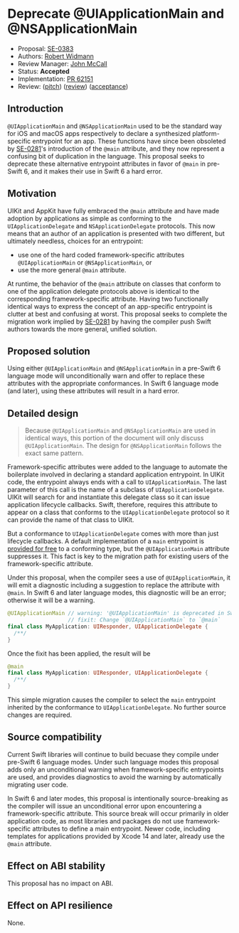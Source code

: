 # Deprecate @UIApplicationMain and @NSApplicationMain

* Proposal: [SE-0383](0383-deprecate-uiapplicationmain-and-nsapplicationmain.md)
* Authors: [Robert Widmann](https://github.com/codafi)
* Review Manager: [John McCall](https://github.com/rjmccall)
* Status: **Accepted**
* Implementation: [PR 62151](https://github.com/apple/swift/pull/62151)
* Review: ([pitch](https://forums.swift.org/t/deprecate-uiapplicationmain-and-nsapplicationmain/61493)) ([review](https://forums.swift.org/t/se-0383-deprecate-uiapplicationmain-and-nsapplicationmain/62375)) ([acceptance](https://forums.swift.org/t/accepted-se-0383-deprecate-uiapplicationmain-and-nsapplicationmain/62645))

## Introduction

`@UIApplicationMain` and `@NSApplicationMain` used to be the standard way for
iOS and macOS apps respectively to declare a synthesized platform-specific
entrypoint for an app. These functions have since been obsoleted by
[SE-0281](https://github.com/apple/swift-evolution/blob/main/proposals/0281-main-attribute.md)'s
introduction of the `@main` attribute, and they now represent a confusing bit of
duplication in the language. This proposal seeks to deprecate these alternative
entrypoint attributes in favor of `@main` in pre-Swift 6, and it makes their use
in Swift 6 a hard error.

## Motivation

UIKit and AppKit have fully embraced the `@main` attribute and have made
adoption by applications as simple as conforming to the `UIApplicationDelegate`
and `NSApplicationDelegate` protocols. This now means that an author of an
application is presented with two different, but ultimately needless, choices
for an entrypoint:

* use one of the hard coded framework-specific attributes `@UIApplicationMain` or `@NSApplicationMain`, or
* use the more general `@main` attribute.

At runtime, the behavior of the `@main` attribute on classes that conform to
one of the application delegate protocols above is identical to the corresponding
framework-specific attribute. Having two functionally identical ways to express the
concept of an app-specific entrypoint is clutter at best and confusing at worst.
This proposal seeks to complete the migration work implied by
[SE-0281](https://github.com/apple/swift-evolution/blob/main/proposals/0281-main-attribute.md)
by having the compiler push Swift authors towards the more general, unified
solution.

## Proposed solution

Using either `@UIApplicationMain` and `@NSApplicationMain` in a pre-Swift 6
language mode will unconditionally warn and offer to replace these attributes
with the appropriate conformances. In Swift 6 language mode (and later), using
these attributes will result in a hard error.

## Detailed design

> Because `@UIApplicationMain` and `@NSApplicationMain` are used in identical
> ways, this portion of the document will only discuss `@UIApplicationMain`.
> The design for `@NSApplicationMain` follows the exact same pattern.

Framework-specific attributes were added to the language to automate the
boilerplate involved in declaring a standard application entrypoint. In UIKit
code, the entrypoint always ends with a call to `UIApplicationMain`. The last
parameter of this call is the name of a subclass of `UIApplicationDelegate`.
UIKit will search for and instantiate this delegate class so it can issue 
application lifecycle callbacks.  Swift, therefore, requires this attribute to 
appear on a class that conforms to the `UIApplicationDelegate` protocol so it 
can provide the name of that class to UIKit.

But a conformance to `UIApplicationDelegate` comes with more than just lifecycle
callbacks. A default implementation of a `main` entrypoint is [provided for
free](https://developer.apple.com/documentation/uikit/uiapplicationdelegate/3656306-main)
to a conforming type, but the `@UIApplicationMain` attribute suppresses it. This
fact is key to the migration path for existing users of the framework-specific
attribute.

Under this proposal, when the compiler sees a use of `@UIApplicationMain`, it
will emit a diagnostic including a suggestion to replace the attribute with
`@main`.  In Swift 6 and later language modes, this diagnostic will be an error;
otherwise it will be a warning.

```swift 
@UIApplicationMain // warning: '@UIApplicationMain' is deprecated in Swift 5 
                   // fixit: Change `@UIApplicationMain` to `@main` 
final class MyApplication: UIResponder, UIApplicationDelegate {
  /**/
}
```

Once the fixit has been applied, the result will be

```swift
@main
final class MyApplication: UIResponder, UIApplicationDelegate {
  /**/
}
```

This simple migration causes the compiler to select the `main` entrypoint
inherited by the conformance to `UIApplicationDelegate`. No further source
changes are required.

## Source compatibility

Current Swift libraries will continue to build becuase they compile under
pre-Swift 6 language modes. Under such language modes this proposal adds only an
unconditional warning when framework-specific entrypoints are used, and provides
diagnostics to avoid the warning by automatically migrating user code.

In Swift 6 and later modes, this proposal is intentionally source-breaking as the
compiler will issue an unconditional error upon encountering a framework-specific
attribute. This source break will occur primarily in older application code, as 
most libraries and packages do not use framework-specific attributes to define a main
entrypoint. Newer code, including templates for applications provided by Xcode 14
and later, already use the `@main` attribute. 

## Effect on ABI stability

This proposal has no impact on ABI.

## Effect on API resilience

None.
